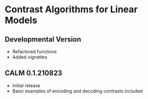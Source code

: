 # Contrast Algorithms for Linear Models

## Developmental Version

- Refactored functions
- Added vignettes

## CALM 0.1.210823

- Initial release
- Basic examples of encoding and decoding contrasts included
